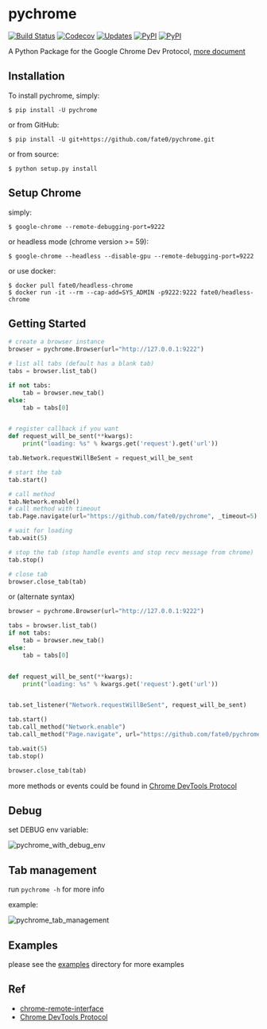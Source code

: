 # pychrome

[![Build Status](https://travis-ci.org/fate0/pychrome.svg?branch=master)](https://travis-ci.org/fate0/pychrome)
[![Codecov](https://img.shields.io/codecov/c/github/fate0/pychrome.svg)](https://codecov.io/gh/fate0/pychrome)
[![Updates](https://pyup.io/repos/github/fate0/pychrome/shield.svg)](https://pyup.io/repos/github/fate0/pychrome/)
[![PyPI](https://img.shields.io/pypi/v/pychrome.svg)](https://pypi.python.org/pypi/pychrome)
[![PyPI](https://img.shields.io/pypi/pyversions/pychrome.svg)](https://github.com/fate0/pychrome)

A Python Package for the Google Chrome Dev Protocol, [more document](https://fate0.github.io/pychrome/)


## Installation

To install pychrome, simply:

```
$ pip install -U pychrome
```

or from GitHub:

```
$ pip install -U git+https://github.com/fate0/pychrome.git
```

or from source:

```
$ python setup.py install
```

## Setup Chrome

simply:

```
$ google-chrome --remote-debugging-port=9222
```

or headless mode (chrome version >= 59):

```
$ google-chrome --headless --disable-gpu --remote-debugging-port=9222
```

or use docker:

```
$ docker pull fate0/headless-chrome
$ docker run -it --rm --cap-add=SYS_ADMIN -p9222:9222 fate0/headless-chrome
```

## Getting Started

``` python
# create a browser instance
browser = pychrome.Browser(url="http://127.0.0.1:9222")

# list all tabs (default has a blank tab)
tabs = browser.list_tab()

if not tabs:
    tab = browser.new_tab()
else:
    tab = tabs[0]


# register callback if you want
def request_will_be_sent(**kwargs):
    print("loading: %s" % kwargs.get('request').get('url'))

tab.Network.requestWillBeSent = request_will_be_sent

# start the tab 
tab.start()

# call method
tab.Network.enable()
# call method with timeout
tab.Page.navigate(url="https://github.com/fate0/pychrome", _timeout=5)

# wait for loading
tab.wait(5)

# stop the tab (stop handle events and stop recv message from chrome)
tab.stop()

# close tab
browser.close_tab(tab)

```

or (alternate syntax)

``` python
browser = pychrome.Browser(url="http://127.0.0.1:9222")

tabs = browser.list_tab()
if not tabs:
    tab = browser.new_tab()
else:
    tab = tabs[0]


def request_will_be_sent(**kwargs):
    print("loading: %s" % kwargs.get('request').get('url'))


tab.set_listener("Network.requestWillBeSent", request_will_be_sent)

tab.start()
tab.call_method("Network.enable")
tab.call_method("Page.navigate", url="https://github.com/fate0/pychrome", _timeout=5)

tab.wait(5)
tab.stop()

browser.close_tab(tab)
```

more methods or events could be found in
[Chrome DevTools Protocol](https://chromedevtools.github.io/devtools-protocol/tot/)


## Debug

set DEBUG env variable:

![pychrome_with_debug_env](https://raw.githubusercontent.com/fate0/pychrome/master/docs/images/pychrome_with_debug_env.png)


## Tab management

run `pychrome -h` for more info

example:

![pychrome_tab_management](https://raw.githubusercontent.com/fate0/pychrome/master/docs/images/pychrome_tab_management.png)


## Examples

please see the [examples](http://github.com/fate0/pychrome/blob/master/examples) directory for more examples


## Ref

* [chrome-remote-interface](https://github.com/cyrus-and/chrome-remote-interface/)
* [Chrome DevTools Protocol](https://chromedevtools.github.io/devtools-protocol/tot/)
